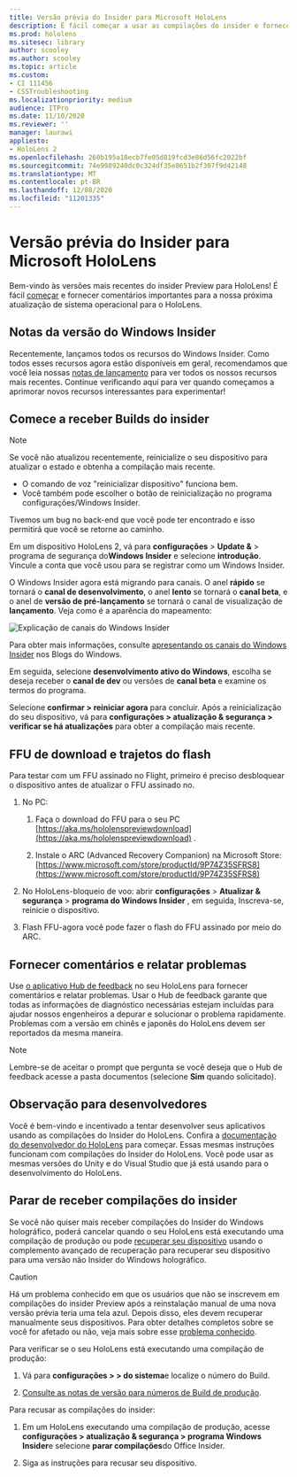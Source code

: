 ```yaml
---
title: Versão prévia do Insider para Microsoft HoloLens
description: É fácil começar a usar as compilações do insider e fornecer comentários importantes para a nossa próxima atualização de sistema operacional para o HoloLens.
ms.prod: hololens
ms.sitesec: library
author: scooley
ms.author: scooley
ms.topic: article
ms.custom:
- CI 111456
- CSSTroubleshooting
ms.localizationpriority: medium
audience: ITPro
ms.date: 11/10/2020
ms.reviewer: ''
manager: laurawi
appliesto:
- HoloLens 2
ms.openlocfilehash: 260b195a18ecb7fe05d819fcd3e86d56fc2022bf
ms.sourcegitcommit: 74e9989240dc0c324df35e8651b2f307f9d42148
ms.translationtype: MT
ms.contentlocale: pt-BR
ms.lasthandoff: 12/08/2020
ms.locfileid: "11201335"
---
```

# Versão prévia do Insider para Microsoft HoloLens

Bem-vindo às versões mais recentes do insider Preview para HoloLens! É fácil [começar](hololens-insider.md#start-receiving-insider-builds) e fornecer comentários importantes para a nossa próxima atualização de sistema operacional para o HoloLens.

## Notas da versão do Windows Insider

Recentemente, lançamos todos os recursos do Windows Insider. Como todos esses recursos agora estão disponíveis em geral, recomendamos que você leia nossas [notas de lançamento](hololens-release-notes.md) para ver todos os nossos recursos mais recentes. Continue verificando aqui para ver quando começamos a aprimorar novos recursos interessantes para experimentar!

## Comece a receber Builds do insider

> [!NOTE]
> Se você não atualizou recentemente, reinicialize o seu dispositivo para atualizar o estado e obtenha a compilação mais recente.
> - O comando de voz "reinicializar dispositivo" funciona bem. 
> - Você também pode escolher o botão de reinicialização no programa configurações/Windows Insider.
>
> Tivemos um bug no back-end que você pode ter encontrado e isso permitirá que você se retorne ao caminho.

Em um dispositivo HoloLens 2, vá para **configurações**  >  **Update &**  >  programa de segurança do**Windows Insider** e selecione **introdução**. Vincule a conta que você usou para se registrar como um Windows Insider.

O Windows Insider agora está migrando para canais. O anel **rápido** se tornará o **canal de desenvolvimento**, o anel **lento** se tornará o **canal beta**, e o anel de **versão de pré-lançamento** se tornará o canal de visualização de **lançamento**. Veja como é a aparência do mapeamento:

![Explicação de canais do Windows Insider](images/WindowsInsiderChannels.png)

Para obter mais informações, consulte [apresentando os canais do Windows Insider](https://blogs.windows.com/windowsexperience/2020/06/15/introducing-windows-insider-channels) nos Blogs do Windows.

Em seguida, selecione **desenvolvimento ativo do Windows**, escolha se deseja receber o **canal de dev** ou versões de **canal beta** e examine os termos do programa.

Selecione **confirmar > reiniciar agora** para concluir. Após a reinicialização do seu dispositivo, vá para **configurações > atualização & segurança > verificar se há atualizações** para obter a compilação mais recente.

## FFU de download e trajetos do flash
Para testar com um FFU assinado no Flight, primeiro é preciso desbloquear o dispositivo antes de atualizar o FFU assinado no.
1. No PC:

    1. Faça o download do FFU para o seu PC [https://aka.ms/hololenspreviewdownload](https://aka.ms/hololenspreviewdownload) .
    
    1. Instale o ARC (Advanced Recovery Companion) na Microsoft Store: [https://www.microsoft.com/store/productId/9P74Z35SFRS8](https://www.microsoft.com/store/productId/9P74Z35SFRS8)
    
1. No HoloLens-bloqueio de voo: abrir **configurações**  >  **Atualizar & segurança**  >  **programa do Windows Insider** , em seguida, Inscreva-se, reinicie o dispositivo.

1. Flash FFU-agora você pode fazer o flash do FFU assinado por meio do ARC.

## Fornecer comentários e relatar problemas

Use [o aplicativo Hub de feedback](hololens-feedback.md) no seu HoloLens para fornecer comentários e relatar problemas. Usar o Hub de feedback garante que todas as informações de diagnóstico necessárias estejam incluídas para ajudar nossos engenheiros a depurar e solucionar o problema rapidamente.  Problemas com a versão em chinês e japonês do HoloLens devem ser reportados da mesma maneira.

> [!NOTE]
> Lembre-se de aceitar o prompt que pergunta se você deseja que o Hub de feedback acesse a pasta documentos (selecione **Sim** quando solicitado).

## Observação para desenvolvedores

Você é bem-vindo e incentivado a tentar desenvolver seus aplicativos usando as compilações do Insider do HoloLens.  Confira a [documentação do desenvolvedor do HoloLens](https://developer.microsoft.com/windows/mixed-reality/development) para começar. Essas mesmas instruções funcionam com compilações do Insider do HoloLens.  Você pode usar as mesmas versões do Unity e do Visual Studio que já está usando para o desenvolvimento do HoloLens.

## Parar de receber compilações do insider

Se você não quiser mais receber compilações do Insider do Windows holográfico, poderá cancelar quando o seu HoloLens está executando uma compilação de produção ou pode [recuperar seu dispositivo](hololens-recovery.md) usando o complemento avançado de recuperação para recuperar seu dispositivo para uma versão não Insider do Windows holográfico.

> [!CAUTION]
> Há um problema conhecido em que os usuários que não se inscrevem em compilações do insider Preview após a reinstalação manual de uma nova versão prévia teria uma tela azul. Depois disso, eles devem recuperar manualmente seus dispositivos. Para obter detalhes completos sobre se você for afetado ou não, veja mais sobre esse [problema conhecido](https://docs.microsoft.com/hololens/hololens-known-issues?source=docs#blue-screen-is-shown-after-unenrolling-from-insider-preview-builds-on-a-device-reflashed-with-a-insider-build).

Para verificar se o seu HoloLens está executando uma compilação de produção:

1. Vá para **configurações > > do sistema**e localize o número do Build.

1. [Consulte as notas de versão para números de Build de produção](hololens-release-notes.md).

Para recusar as compilações do insider:

1. Em um HoloLens executando uma compilação de produção, acesse **configurações > atualização & segurança > programa Windows Insider**e selecione **parar compilações**do Office Insider.

1. Siga as instruções para recusar seu dispositivo.
